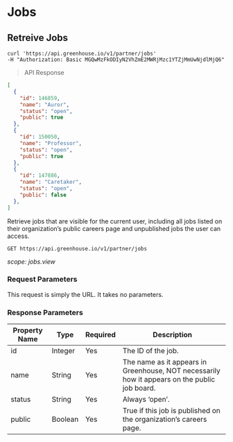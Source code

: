 # Jobs

## Retreive Jobs

```shell
curl 'https://api.greenhouse.io/v1/partner/jobs'
-H "Authorization: Basic MGQwMzFkODIyN2VhZmE2MWRjMzc1YTZjMmUwNjdlMjQ6"
```
> API Response

```json
[
  {
    "id": 146859,
    "name": "Auror",
    "status": "open",
    "public": true
  },
  {
    "id": 150050,
    "name": "Professor",
    "status": "open",
    "public": true
  },
  {
    "id": 147886,
    "name": "Caretaker",
    "status": "open",
    "public": false
  },
]
```

Retrieve jobs that are visible for the current user, including all jobs listed on their organization’s public careers page and unpublished jobs the user can access.

`GET https://api.greenhouse.io/v1/partner/jobs`

*scope: jobs.view*

### Request Parameters

This request is simply the URL. It takes no parameters.

### Response Parameters

Property Name | Type | Required | Description
-------------- | -------------- | -------------- | -------------- 
id | Integer | Yes | The ID of the job.
name | String | Yes | The name as it appears in Greenhouse, NOT necessarily how it appears on the public job board.
status | String | Yes | Always ‘open’.
public | Boolean | Yes | True if this job is published on the organization’s careers page.
